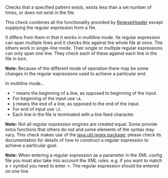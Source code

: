 Checks that a specified pattern exists, exists less than a set number of
times, or does not exist in the file.

This check combines all the functionality provided by
[RegexpHeader](https://checkstyle.org/config_header.html#RegexpHeader)
except supplying the regular expression from a file.

It differs from them in that it works in multiline mode. Its regular
expression can span multiple lines and it checks this against the whole
file at once. The others work in single-line mode. Their single or
multiple regular expressions can only span one line. They check each of
these against each line in the file in turn.

**Note:** Because of the different mode of operation there may be some
changes in the regular expressions used to achieve a particular end.

In multiline mode...

-   `^` means the beginning of a line, as opposed to beginning of the
    input.
-   For beginning of the input use `\A`.
-   `$` means the end of a line, as opposed to the end of the input.
-   For end of input use `\Z`.
-   Each line in the file is terminated with a line feed character.

**Note:** Not all regular expression engines are created equal. Some
provide extra functions that others do not and some elements of the
syntax may vary. This check makes use of the [java.util.regex
package](https://docs.oracle.com/en/java/javase/11/docs/api/java.base/java/util/regex/package-summary.html);
please check its documentation for details of how to construct a regular
expression to achieve a particular goal.

**Note:** When entering a regular expression as a parameter in the XML
config file you must also take into account the XML rules. e.g. if you
want to match a \< symbol you need to enter &lt;. The regular expression
should be entered on one line.
